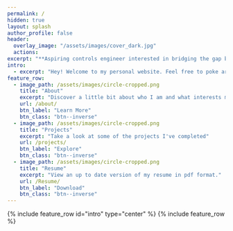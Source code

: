 ```yaml
---
permalink: /
hidden: true
layout: splash
author_profile: false
header:
  overlay_image: "/assets/images/cover_dark.jpg"
  actions:
excerpt: "**Aspiring controls engineer interested in bridging the gap between control theory and machine learning**"
intro: 
  - excerpt: "Hey! Welcome to my personal website. Feel free to poke aroud to learn a little bit more about me, my interests, my background, and some of the things I've been up to."
feature_row:
  - image_path: /assets/images/circle-cropped.png
    title: "About"
    excerpt: "Discover a little bit about who I am and what interests me."
    url: /about/
    btn_label: "Learn More"
    btn_class: "btn--inverse"
  - image_path: /assets/images/circle-cropped.png
    title: "Projects"
    excerpt: "Take a look at some of the projects I've completed"
    url: /projects/
    btn_label: "Explore"
    btn_class: "btn--inverse"
  - image_path: /assets/images/circle-cropped.png
    title: "Resume"
    excerpt: "View an up to date version of my resume in pdf format."
    url: /Resume/
    btn_label: "Download"
    btn_class: "btn--inverse"
---
```

{% include feature_row id="intro" type="center" %}
{% include feature_row %}
